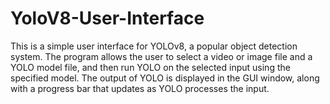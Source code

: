 # YoloV8-User-Interface
This is a simple user interface for YOLOv8, a popular object detection system. The program allows the user to select a video or image file and a YOLO model file, and then run YOLO on the selected input using the specified model. The output of YOLO is displayed in the GUI window, along with a progress bar that updates as YOLO processes the input.
